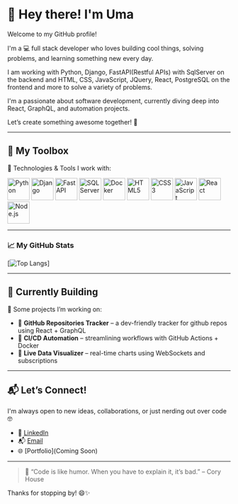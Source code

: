 

# 👋 Hey there! I'm Uma


Welcome to my GitHub profile! 

I'm a 💻 full stack developer who loves building cool things, solving problems, and learning something new every day. 

I am working with Python, Django, FastAPI(Restful APIs) with SqlServer on the backend and HTML, CSS, JavaScript, JQuery, React, PostgreSQL on the frontend and more to solve a variety of problems.

I'm a passionate about software development, currently diving deep into React, GraphQL, and automation projects. 

Let’s create something awesome together! 🚀

---

## 🧰 My Toolbox

🔧 Technologies & Tools I work with:
<!-- 🧰 Toolbox Icons -->
<p align="left">
  <img src="https://cdn.jsdelivr.net/gh/devicons/devicon/icons/python/python-original.svg" alt="Python" width="50" height="50"/>
  <img src="https://cdn.jsdelivr.net/gh/devicons/devicon/icons/django/django-plain.svg" alt="Django" width="50" height="50"/>
  <img src="https://cdn.jsdelivr.net/gh/devicons/devicon/icons/fastapi/fastapi-original.svg" alt="FastAPI" width="50" height="50"/>
  <img src="https://cdn.jsdelivr.net/gh/devicons/devicon/icons/microsoftsqlserver/microsoftsqlserver-plain.svg" alt="SQL Server" width="50" height="50"/>
  <img src="https://cdn.jsdelivr.net/gh/devicons/devicon/icons/docker/docker-original.svg" alt="Docker" width="50" height="50"/>
  <img src="https://cdn.jsdelivr.net/gh/devicons/devicon/icons/html5/html5-original.svg" alt="HTML5" width="50" height="50"/>
  <img src="https://cdn.jsdelivr.net/gh/devicons/devicon/icons/css3/css3-original.svg" alt="CSS3" width="50" height="50"/>
  <img src="https://cdn.jsdelivr.net/gh/devicons/devicon/icons/javascript/javascript-original.svg" alt="JavaScript" width="50" height="50"/>
  <img src="https://cdn.jsdelivr.net/gh/devicons/devicon/icons/react/react-original.svg" alt="React" width="50" height="50"/>
  <img src="https://cdn.jsdelivr.net/gh/devicons/devicon/icons/nodejs/nodejs-original.svg" alt="Node.js" width="50" height="50"/>
</p>


---

### &#x1f4c8; My GitHub Stats

[![Top Langs](https://github-readme-stats.vercel.app/api/top-langs/?username=umastotra&hide=python&theme=radical)]

---

## 🔨 Currently Building

🚧 Some projects I’m working on:

- 🎯 **GitHub Repositories Tracker** – a dev-friendly tracker for github repos using React + GraphQL  
- 🔁 **CI/CD Automation** – streamlining workflows with GitHub Actions + Docker  
- 📡 **Live Data Visualizer** – real-time charts using WebSockets and subscriptions  

---

## 📬 Let’s Connect!

I'm always open to new ideas, collaborations, or just nerding out over code 🤓

- 💼 [LinkedIn](https://www.linkedin.com/in/uma-sthothrabhashyam-8bb35216/)  
- 📬 [Email](mailto:ustotra@gmail.com)  
- 🌐 [Portfolio](Coming Soon)

---

> 🧠 “Code is like humor. When you have to explain it, it’s bad.” – Cory House

Thanks for stopping by! 😄✨

